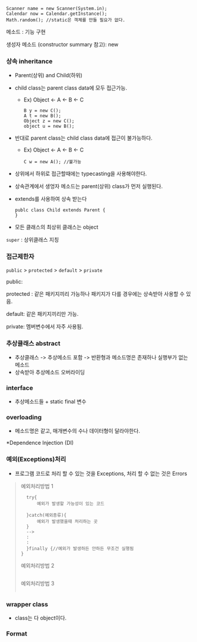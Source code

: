 ~~~객체
Scanner name = new Scanner(System.in);
Calendar now = Calendar.getInstance();
Math.random(); //static은 객체를 만들 필요가 없다.

~~~



메소드 : 기능 구현

생성자 메소드 (constructor summary 참고): new 





### 상속 inheritance

- Parent(상위) and Child(하위)

- child class는 parent class data에 모두 접근가능.

  - Ex) Object <- A <- B <- C

    ~~~상속
    B y = new C();
    A t = new B();
    Object z = new C();
    object u = new B();
    ~~~

- 반대로 parent class는 child class data에 접근이 불가능하다. 

  - Ex) Object <- A <- B <- C

    ~~~상속
    C w = new A(); //불가능
    ~~~

    

- 상위에서 하위로 접근할때에는 typecasting을 사용해야한다.
- 상속관계에서 생엉자 메소드는 parent(상위) class가 먼저 실행된다.

- extends를 사용하여 상속 받는다

  ~~~extends
  publc class Child extends Parent {
  }
  ~~~

  

- 모든 클래스의 최상위 클래스는 object

``super`` : 상위클래스 지칭



### 접근제한자

``public``  >  ``protected``  > ``default``   > ``private``



public: 

protected : 같은 패키지끼리 가능하나  패키지가 다를 경우에는 상속받아 사용할 수 있음.

default: 같은 패키지끼리만 가능.

private: 멤버변수에서 자주 사용됨. 



### 추상클래스 abstract

- 추상클래스 -> 추상메소드 포함 -> 반환형과 메소드명은 존재하나 실행부가 없는 메소드
- 상속받아 추상메소드 오버라이딩



### interface

- 추상메소드들 + static final 변수



### overloading

- 메소드명은 같고, 매개변수의 수나 데이터형이 달라야한다.



*Dependence Injection (DI)



### 예외(Exceptions)처리

- 프로그램 코드로 처리 할 수 있는 것을 Exceptions, 처리 할 수 없는 것은 Errors



> 예외처리방법 1
>
> ~~~예외처리방법1
> 	try{
> 		예외가 발생할 가능성이 있는 코드
> 	
> 	}catch(예외종류){
> 		예외가 발생했을때 처리하는 곳
> 	}
> 	-->
> 	:
> 	:
> 	}finally {//예외가 발생하든 안하든 무조건 실행됨
> }
> ~~~
>
> 
>
> 예외처리방법 2
>
> ~~~예외처리방법 2
> ~~~
>
> 
>
> 예외처리방법 3
>
> ~~~예외처리방법3
> ~~~
>
> 



### wrapper class

- class는 다 object이다.



### Format

